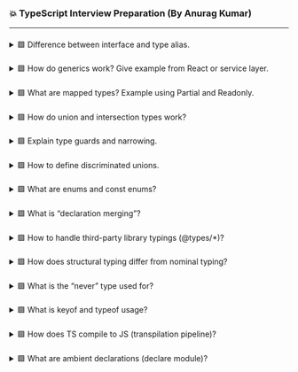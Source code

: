 ### 💥 TypeScript Interview Preparation (By Anurag Kumar)

---

####
<details>
<summary> 🟩 Difference between interface and type alias. </summary>

Both `interface` and `type` define the shape of data — but they differ slightly in capabilities and usage.

```ts
interface User {
    name: string;
    age: number;
}
interface User {
    email?: string; // ✅ merged automatically
}

const u: User = { name: "Anurag", age: 30, email: "a@example.com" };

// Interfaces merge declarations, so you can add new fields later.

type User = {
  name: string;
  age: number;
};

// Cannot re-declare same name
// type User = { email: string }; // Error

type ID = string | number; // ✅ Works with unions
type UserWithID = User & { id: ID }; // ✅ Intersection

// Types are more flexible (can represent unions, primitives, tuples), but can’t be reopened like interfaces.
```

</details>

####
<details>
<summary> 🟩 How do generics work? Give example from React or service layer. </summary>

Generics allow you to create reusable, type-safe components, functions, or classes that can work with different data types — without losing type information.

```ts
function identity<T>(value: T): T {
  return value;
}

identity<string>("Anurag"); // returns string
identity<number>(42);       // returns number
```

```tsx
type ListProps<T> = {
    items: T[];
    renderItem: (item: T) => React.ReactNode;
};

function List<T>({ items, renderItem }: ListProps<T>) {
    return <ul>{items.map(renderItem)}</ul>;
}

// Usage
<List
    items={["React", "TypeScript", "Node"]}
    renderItem={(item) => <li key={item}>{item}</li>}
/>
// The component adapts to any item type — fully type-safe and reusable.
```

```ts
// Generic function to fetch typed API responses
async function fetchData<T>(url: string): Promise<T> {
    const res = await fetch(url);
    return res.json() as Promise<T>;
}

// Define expected type
interface User {
    id: number;
    name: string;
}

// Use generic function
const user = await fetchData<User>("/api/user/1");
console.log(user.name); // ✅ type-safe access
// The function returns data of type T, ensuring compile-time safety for API responses.
```

</details>

####
<details>
<summary> 🟩 What are mapped types? Example using Partial<T> and Readonly<T>. </summary>

Mapped types allow you to create new types by transforming existing ones — dynamically modifying each property’s type or modifier (readonly, optional, etc.).

```ts
type User = {
  name: string;
  age: number;
};

// Mapped type: make all fields optional
type OptionalUser = {
  [K in keyof User]?: User[K];
};

// Equivalent to:
type OptionalUser = { name?: string; age?: number };
```

```ts
interface Todo {
    title: string;
    description: string;
}

// Partial → makes props optional
function updateTodo(todo: Todo, fields: Partial<Todo>): Todo {
    return { ...todo, ...fields };
}

const updated = updateTodo(
    { title: "Learn TS", description: "Practice mapped types" },
    { description: "Master generics" } // ✅ only partial fields
);

// Readonly → prevents mutation
const todo: Readonly<Todo> = { title: "Learn", description: "Done" };
// todo.title = "Edit"; // ❌ Error: cannot assign to read-only property

```

</details>

####
<details>
<summary> 🟩 How do union and intersection types work? </summary>

```ts
// union
type Status = "success" | "error" | "loading";

function handle(status: Status) {
    if (status === "success") console.log("Done!");
    else console.log("Still processing...");
}

let code: string | number;
code = "OK";   // ✅
code = 200;    // ✅
```

```ts
// intersection
interface User {
    name: string;
}

interface Admin {
    role: string;
}

type AdminUser = User & Admin;

const person: AdminUser = {
    name: "Anurag",
    role: "Admin",
};

```

</details>

####
<details>
<summary> 🟩 Explain type guards and narrowing. </summary>

Type Guards are runtime checks that let TypeScript know the specific type of a variable within a certain scope.
They are the foundation of type narrowing — the process where TypeScript refines a union or broad type into a more specific one based on logic.

```ts
function printValue(value: string | number) {
    if (typeof value === "string") {
        console.log(value.toUpperCase()); // value: string
    } else {
        console.log(value.toFixed(2));    // value: number
    }
}
// TypeScript automatically narrows the type inside each branch.
```

</details>

####
<details>
<summary> 🟩 How to define discriminated unions. </summary>

A Discriminated Union (also called a Tagged Union) is a union of object types that all share a common literal property — called the discriminant.
TypeScript uses this shared property to narrow the type automatically inside conditional logic.

```ts
type Shape =
    | { kind: "circle"; radius: number }
    | { kind: "square"; side: number }
  |  { kind: "rectangle"; width: number; height: number };

function area(shape: Shape) {
    switch (shape.kind) {
        case "circle":
            return Math.PI * shape.radius ** 2;
        case "square":
            return shape.side ** 2;
        case "rectangle":
            return shape.width * shape.height;
    }
}
// TypeScript automatically narrows the type of shape inside each case because it checks the discriminant property (kind).
```

</details>

####
<details>
<summary> 🟩 What are enums and const enums? </summary>

Enums (short for Enumerations) are a TypeScript feature that lets you define a named set of constant values — improving code readability and intent clarity.

```ts
enum Direction {
  Up,     // 0
  Down,   // 1
  Left,   // 2
  Right   // 3
}

console.log(Direction.Up);    // 0
console.log(Direction[0]);    // "Up"

enum Status {
  Success = 200,
  NotFound = 404,
  ServerError = 500
}

enum Role {
  Admin = "ADMIN",
  User = "USER",
  Guest = "GUEST"
}
```

</details>

####
<details>
<summary> 🟩 What is “declaration merging”? </summary>

Declaration merging is a TypeScript feature where the compiler automatically combines multiple declarations of the same name into a single definition.

```ts
interface User {
    name: string;
}

interface User {
    age: number;
}

const person: User = { name: "Anurag", age: 30 }; // ✅ Works

// next example
function greet(name: string): string;
function greet(age: number): string;
function greet(value: any): string {
    return `Hello ${value}`;
}

greet("Anurag");
greet(25);
// TypeScript merges the overload signatures to support multiple call patterns.
```

</details>

####
<details>
<summary> 🟩 How to handle third-party library typings (@types/*)? </summary>

TypeScript relies on type declaration files (.d.ts) to understand the shape (types) of JavaScript libraries.

If a library isn’t written in TypeScript, you can install its type definitions separately via the DefinitelyTyped repository — published under the @types/* scope.

</details>

####
<details>
<summary> 🟩 How does structural typing differ from nominal typing? </summary>

TypeScript uses structural typing, while languages like Java, C#, or Kotlin use nominal typing.

```ts
interface Point {
    x: number;
    y: number;
}

interface Coordinates {
    x: number;
    y: number;
}

const draw = (p: Point) => console.log(p.x, p.y);

const c: Coordinates = { x: 10, y: 20 };
draw(c); // ✅ Works — same structure
```

</details>

####
<details>
<summary> 🟩 What is the “never” type used for? </summary>

The never type represents values that should never occur — it indicates that a function never returns or a code path is impossible to reach.

```ts
function error(message: string): never {
    throw new Error(message); // function never completes normally
}
```

</details>

####
<details>
<summary> 🟩 What is keyof and typeof usage? </summary>

- `keyof` — Extract Keys from a Type
```ts
interface User {
    id: number;
    name: string;
    isAdmin: boolean;
}
```

- `typeof` — Get Type from a Value
```ts
const person = {
  name: "Anurag",
  age: 30,
};

type PersonType = typeof person;

type UserKeys = keyof User; 
```

</details>

####
<details>
<summary> 🟩 How does TS compile to JS (transpilation pipeline)? </summary>

TypeScript doesn’t run directly in browsers or Node.
It must first be transpiled (compiled + transformed) into plain JavaScript.

Type annotations are completely removed — only plain JS remains.

</details>

####
<details>
<summary> 🟩 What are ambient declarations (declare module)? </summary>

Ambient declarations tell TypeScript about code that exists elsewhere (like in external JS libraries or runtime environments) — without actually implementing it.

```ts
// globals.d.ts
declare const VERSION: string;

// main.ts
console.log(VERSION); // ✅ No error — TS knows VERSION exists
```

</details>
